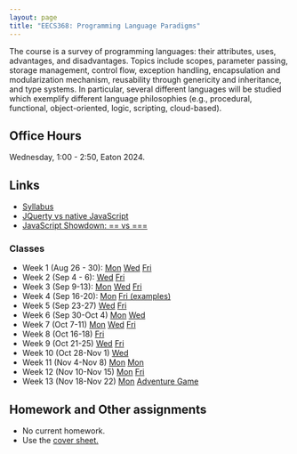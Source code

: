 ```yaml
---
layout: page
title: "EECS368: Programming Language Paradigms"
---
```


The course is a survey of programming languages: their attributes,
uses, advantages, and disadvantages. Topics include scopes, parameter
passing, storage management, control flow, exception handling,
encapsulation and modularization mechanism, reusability through
genericity and inheritance, and type systems.  In particular, several
different languages will be studied which exemplify different language
philosophies (e.g., procedural, functional, object-oriented, logic,
scripting, cloud-based).


## Office Hours

Wednesday, 1:00 - 2:50, Eaton 2024.

## Links

 * <a href="https://drive.google.com/open?id=1viMiC9ftM7AK5pfWJrwQjHDeT15mvlGH">Syllabus<a>
 * <a href="https://flaviocopes.com/jquery/">JQuerty vs native JavaScript</a>
 * <a href="https://codeburst.io/javascript-showdown-vs-7be792be15b5">JavaScript Showdown: == vs ===</a>

### Classes

 * Week 1 (Aug 26 - 30): 
   <a href="https://drive.google.com/open?id=13gZ8dE924O3oFNPOh1gPLdax8E8MvODkme9wV8GeeQo">Mon</a>
   <a href="https://drive.google.com/open?id=1BD_ay3mK6CI5LbVs2G9pr2kelUGpiTAJKgktw-FD4gs">Wed</a>
   <a href="https://drive.google.com/open?id=1so_Eq7ZjIf3sYO-206YBjMWWBJYPyJ550mo1Ao7S_Yg">Fri</a>
 * Week 2 (Sep 4 - 6):
   <a href="https://drive.google.com/open?id=1R-kFlOjSzhI9kJJxjAK6s6RaBjJd_d2F-gzM6tDlhKM">Wed</a>
   <a href="https://drive.google.com/open?id=1SnKqQyjrs76mg7R5jqgmYNsXmQN_w8fY-f3SFSHrr8E">Fri</a>
 * Week 3 (Sep 9-13):
   <a href="https://drive.google.com/open?id=1u-IqMgffbeGHb5a6TedRsGp5a5g8hxHF0eFApc_9Zi8">Mon</a>
   <a href="https://drive.google.com/open?id=1_3v30uyKIYnB-EA_eS6G_g6IsrKpbyblniWd1Y85sNo">Wed</a>
   <a href="https://drive.google.com/open?id=1_K1NcBR4KBVaXOIRavVrVP5k-bSdGDyu141Tt3qs8gU">Fri</a>
 * Week 4 (Sep 16-20):
   <a href="https://drive.google.com/open?id=1u0MDpXnCo-PnqLu26JPAKz_Dh-7yoBeDH3YZYKnMj8s">Mon</a>
   <a href="https://drive.google.com/open?id=1WNc7IBVd3ydj1Ts0czu8HMQQnP7gj-uZ">Fri (examples)</a>
 * Week 5 (Sep 23-27)
   <a href="https://drive.google.com/open?id=1P7KDoLQu_KGzvYl2r2cODuEtW44XkJtQ9opj1oPPpN4">Wed</a>
   <a href="https://drive.google.com/open?id=19IQf5_hvhuJgdmN2dx2W3PibJdLndyuOIdrUVAfwwh0">Fri</a>
 * Week 6 (Sep 30-Oct 4)
   <a href="https://drive.google.com/open?id=1zwzz6IcFsYyxk1luYQfOjJUYLipVh9__bx8gHtwDFZM">Mon</a>
   <a href="https://drive.google.com/open?id=1U3Sfdx0GMDS-yeFm-iyYd0L-08D8hGi6j_HrjWFtSsE">Wed</a>
 * Week 7 (Oct 7-11)
   <a href="https://drive.google.com/open?id=1hTUgNZ1AN9UEbjPycbRSuG3LKp5mkpKTSER1ZQCHP9w">Mon</a>
   <a href="https://drive.google.com/open?id=1j_QO5CELBAYOrhHYVuzuSB__WrRe2p1y8YaZANsb_60">Wed</a>
   <a href="https://drive.google.com/open?id=1epJ13V1iHYYWkUXjgYCAhuFFtSz9L4d9kO-zk5ig-so">Fri</a>
 * Week 8 (Oct 16-18)
   <a href="https://drive.google.com/open?id=12P6JCFBc2qV2yiU00EUr75zrXZmTT598apwPCbkXals">Fri</a>
 * Week 9 (Oct 21-25)
   <a href="https://drive.google.com/open?id=1FTq1h802OofSJ0ODwM5rNDPX4LWEiLZweJCIhGrw910">Wed</a>
   <a href="https://drive.google.com/open?id=1XZZxkPW2Qu9NQraiqyo9-S2JLFzutwRjKRHdG_3OYVo">Fri</a>
 * Week 10 (Oct 28-Nov 1)
   <a href="https://drive.google.com/open?id=1abu5_2EmLbJrBl41kLmKWliu3pFEmKLiUsy8cyuLrLY">Wed</a>
 * Week 11 (Nov 4-Nov 8)
   <a href="https://drive.google.com/open?id=1nLUbJk7-c6jJah8le-2hhPoD2kQTlqmUxdQRSbHO91g">Mon</a>
   <a href="https://drive.google.com/open?id=1x7FHwhpd6KqDt_53flUwutPSqmDxXIvNjxwT947qkk8">Mon</a>
 * Week 12 (Nov 10-Nov 15)
   <a href="https://drive.google.com/open?id=1Qy9fZthL2MCANF6RRdOEOq76k63VaxqDpnLwjAZHckA">Mon</a>
   <a href="https://drive.google.com/open?id=1EgjSjl7VlMAPYutFxm0vR3h89SUZYOiCzitRZ9-tvls">Fri</a>
 * Week 13 (Nov 18-Nov 22)
   <a href="https://drive.google.com/open?id=1wKcTYtZV64N64PMVDEMRLU0oB8Xz-bjT7b3Zs3kUAvM">Mon</a>
   <a href="https://drive.google.com/open?id=1iverM9LsDghJIhE9Rafub7cSBhZC3iWp">Adventure Game</a>
   
   
## Homework and Other assignments
 
  * No current homework.
  * Use the <a href="http://ku-fpg.github.io/workbook/EECS_368/">cover sheet.</a>
   



